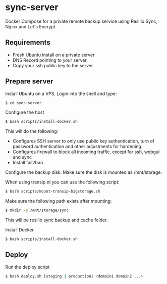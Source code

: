 # sync-server
Docker Compose for a private remote backup service using Resilio Sync, Nginx and Let's Encrypt.

## Requirements
- Fresh Ubuntu install on a private server
- DNS Record pointing to your server
- Copy your ssh public key to the server 


## Prepare server

Install Ubuntu on a VPS. Login into the shell and type:
```bash
$ cd sync-server
```


Configure the host
```bash
$ bash scripts/install-docker.sh
```
This will do the following:
- Configures SSH server to only use public key authentication, turn of password authentication and other adjustments 
for hardening.
- Configures firewall to block all incoming traffic, except for ssh, webgui and sync
- Install fail2ban


Configure the backup disk. Make sure the disk is mounted as /mnt/storage.

When using transip.nl you can use the following script:
```bash
$ bash scripts/mount-transip-bigstorage.sh
```


Make sure the following path exists after mounting:
```bash
$ mkdir -p /mnt/storage/sync
```
This will be resilio sync backup and cache folder.


Install Docker
```bash
$ bash scripts/install-docker.sh
```


## Deploy

Run the deploy script
```bash
$ bash deploy.sh [staging | production] <domain1 domain2 ...>
```
